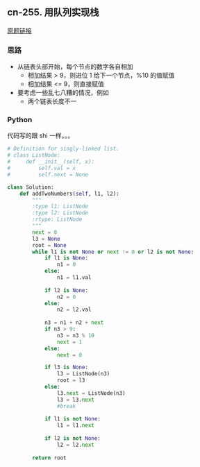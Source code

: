 ## cn-255. 用队列实现栈

[原题链接](https://leetcode-cn.com/problems/add-two-numbers/description/)

### 思路

- 从链表头部开始，每个节点的数字各自相加
    - 相加结果 > 9，则进位 1 给下一个节点，%10 的值赋值
    - 相加结果 <= 9，则直接赋值
- 要考虑一些乱七八糟的情况，例如
    - 两个链表长度不一
    
### Python

代码写的跟 shi 一样。。。

```python
# Definition for singly-linked list.
# class ListNode:
#     def __init__(self, x):
#         self.val = x
#         self.next = None

class Solution:
    def addTwoNumbers(self, l1, l2):
        """
        :type l1: ListNode
        :type l2: ListNode
        :rtype: ListNode
        """
        next = 0
        l3 = None
        root = None
        while l1 is not None or next != 0 or l2 is not None:
            if l1 is None:
                n1 = 0
            else:
                n1 = l1.val
            
            if l2 is None:
                n2 = 0
            else:
                n2 = l2.val
            
            n3 = n1 + n2 + next
            if n3 > 9:
                n3 = n3 % 10
                next = 1
            else:
                next = 0

            if l3 is None:
                l3 = ListNode(n3)
                root = l3
            else:
                l3.next = ListNode(n3)
                l3 = l3.next
                #break
            
            if l1 is not None:
                l1 = l1.next
            
            if l2 is not None:
                l2 = l2.next
            
        return root
        
```